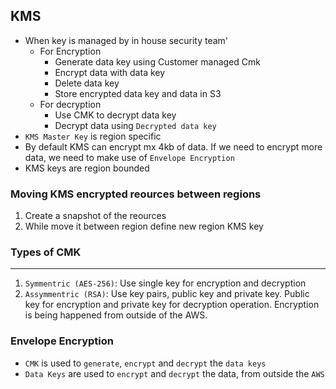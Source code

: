 ## KMS

- When key is managed by in house security team'
  - For Encryption
    - Generate data key using Customer managed Cmk
    - Encrypt data with data key
    - Delete data key
    - Store encrypted data key and data in S3
  - For decryption
    - Use CMK to decrypt data key
    - Decrypt data using `Decrypted data key`
- `KMS Master Key` is region specific
- By default KMS can encrypt mx 4kb of data. If we need to encrypt more data, we need to make use of `Envelope Encryption`
- KMS keys are region bounded

### Moving KMS encrypted reources between regions

1. Create a snapshot of the reources
2. While move it between region define new region KMS key

### Types of CMK

---

1. `Symmentric (AES-256)`: Use single key for encryption and decryption
2. `Assymmentric (RSA)`: Use key pairs, public key and private key. Public key for encryption and private key for decryption operation. Encryption is being happened from outside of the AWS.

### Envelope Encryption

- `CMK` is used to `generate`, `encrypt` and `decrypt` the `data keys`
- `Data Keys` are used to `encrypt` and `decrypt` the data, from outside the `AWS`
